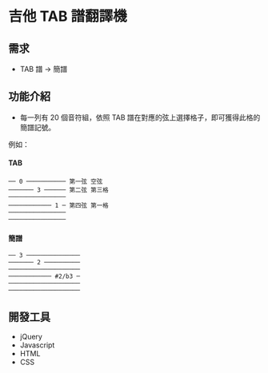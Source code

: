 # 吉他 TAB 譜翻譯機

## 需求
* TAB 譜 → 簡譜

## 功能介紹
* 每一列有 20 個音符組，依照 TAB 譜在對應的弦上選擇格子，即可獲得此格的簡譜記號。

例如：

#### TAB
```
── 0 ─────────── 第一弦 空弦
─────── 3 ────── 第二弦 第三格
────────────────
──────────── 1 ─ 第四弦 第一格
────────────────
────────────────
```

#### 簡譜
```
── 3 ───────────────
─────── 2 ──────────
────────────────────
──────────── #2/b3 ─
────────────────────
────────────────────
```

## 開發工具
* jQuery
* Javascript
* HTML
* CSS
